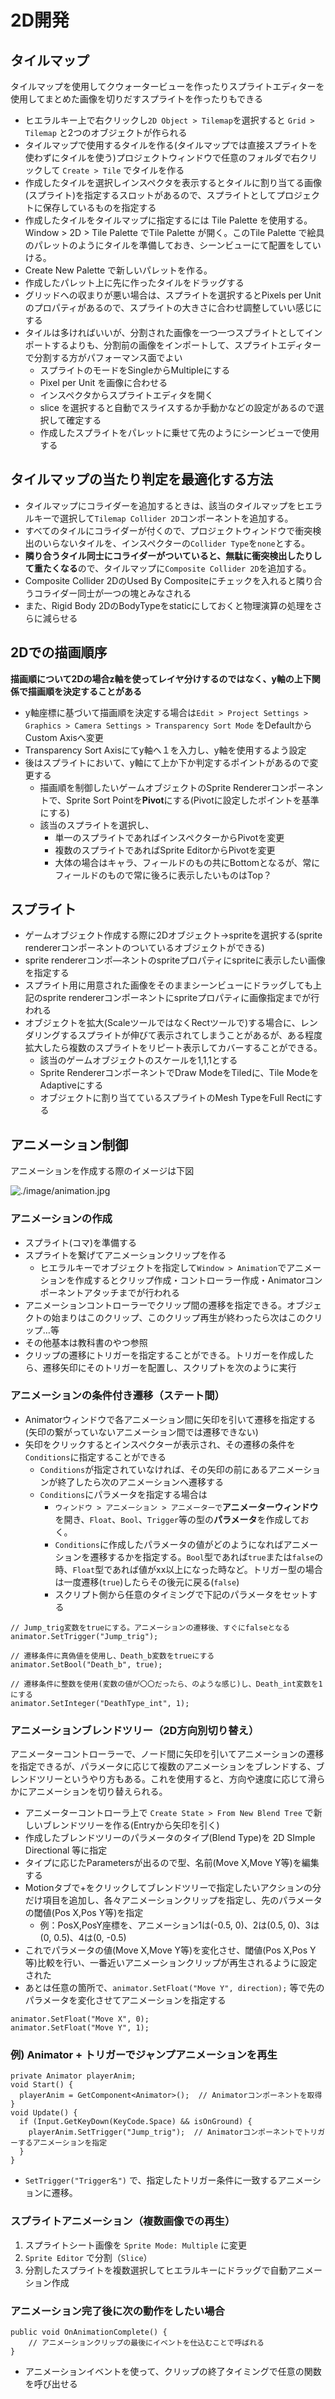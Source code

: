 # 2D開発

## タイルマップ

タイルマップを使用してクウォータービューを作ったりスプライトエディターを使用してまとめた画像を切りだすスプライトを作ったりもできる

- ヒエラルキー上で右クリックし`2D Object > Tilemap`を選択すると `Grid > Tilemap` と2つのオブジェクトが作られる
- タイルマップで使用するタイルを作る(タイルマップでは直接スプライトを使わずにタイルを使う)プロジェクトウィンドウで任意のフォルダで右クリックして `Create > Tile` でタイルを作る
- 作成したタイルを選択しインスペクタを表示するとタイルに割り当てる画像(スプライト)を指定するスロットがあるので、スプライトとしてプロジェクトに保存しているものを指定する
- 作成したタイルをタイルマップに指定するには Tile Palette を使用する。Window > 2D > Tile Palette でTile Palette が開く。このTile Palette で絵具のパレットのようにタイルを準備しておき、シーンビューにて配置をしていける。
- Create New Palette で新しいパレットを作る。
- 作成したパレット上に先に作ったタイルをドラッグする
- グリッドへの収まりが悪い場合は、スプライトを選択するとPixels per Unit のプロパティがあるので、スプライトの大きさに合わせ調整していい感じにする
- タイルは多ければいいが、分割された画像を一つ一つスプライトとしてインポートするよりも、分割前の画像をインポートして、スプライトエディターで分割する方がパフォーマンス面でよい
  - スプライトのモードをSingleからMultipleにする
  - Pixel per Unit を画像に合わせる
  - インスペクタからスプライトエディタを開く
  - slice を選択すると自動でスライスするか手動かなどの設定があるので選択して確定する
  - 作成したスプライトをパレットに乗せて先のようにシーンビューで使用する


## タイルマップの当たり判定を最適化する方法

- タイルマップにコライダーを追加するときは、該当のタイルマップをヒエラルキーで選択して`Tilemap Collider 2D`コンポーネントを追加する。
- すべてのタイルにコライダーが付くので、プロジェクトウィンドウで衝突検出のいらないタイルを、インスペクターの`Collider Type`を`none`とする。
- **隣り合うタイル同士にコライダーがついていると、無駄に衝突検出したりして重たくなる**ので、タイルマップに`Composite Collider 2D`を追加する。
- Composite Collider 2DのUsed By Compositeにチェックを入れると隣り合うコライダー同士が一つの塊とみなされる
- また、Rigid Body 2DのBodyTypeをstaticにしておくと物理演算の処理をさらに減らせる

## 2Dでの描画順序

**描画順について2Dの場合z軸を使ってレイヤ分けするのではなく、y軸の上下関係で描画順を決定することがある**

- y軸座標に基づいて描画順を決定する場合は`Edit > Project Settings > Graphics > Camera Settings > Transparency Sort Mode` をDefaultからCustom Axisへ変更
- Transparency Sort Axisにてy軸へ１を入力し、y軸を使用するよう設定
- 後はスプライトにおいて、y軸にて上か下か判定するポイントがあるので変更する
  - 描画順を制御したいゲームオブジェクトのSprite Rendererコンポーネントで、Sprite Sort Pointを**Pivot**にする(Pivotに設定したポイントを基準にする)
  - 該当のスプライトを選択し、
    - 単一のスプライトであればインスペクターからPivotを変更
    - 複数のスプライトであればSprite EditorからPivotを変更
    - 大体の場合はキャラ、フィールドのもの共にBottomとなるが、常にフィールドのもので常に後ろに表示したいものはTop？

## スプライト

- ゲームオブジェクト作成する際に2Dオブジェクト→spriteを選択する(sprite rendererコンポーネントのついているオブジェクトができる)  
- sprite rendererコンポ―ネントのspriteプロパティにspriteに表示したい画像を指定する
- スプライト用に用意された画像をそのままシーンビューにドラッグしても上記のsprite rendererコンポーネントにspriteプロパティに画像指定までが行われる
- オブジェクトを拡大(ScaleツールではなくRectツールで)する場合に、レンダリングするスプライトが伸びて表示されてしまうことがあるが、ある程度拡大したら複数のスプライトをリピート表示してカバーすることができる。
  - 該当のゲームオブジェクトのスケールを1,1,1とする
  - Sprite RendererコンポーネントでDraw ModeをTiledに、Tile ModeをAdaptiveにする
  - オブジェクトに割り当てているスプライトのMesh TypeをFull Rectにする

## アニメーション制御

アニメーションを作成する際のイメージは下図

![./image/animation.jpg](./image/animation.jpg)

### アニメーションの作成

- スプライト(コマ)を準備する
- スプライトを繋げてアニメーションクリップを作る
    - ヒエラルキーでオブジェクトを指定して`Window > Animation`でアニメーションを作成するとクリップ作成・コントローラー作成・Animatorコンポーネントアタッチまでが行われる
- アニメーションコントローラーでクリップ間の遷移を指定できる。オブジェクトの始まりはこのクリップ、このクリップ再生が終わったら次はこのクリップ…等
- その他基本は教科書のやつ参照
- クリップの遷移にトリガーを指定することができる。トリガーを作成したら、遷移矢印にそのトリガーを配置し、スクリプトを次のように実行

### アニメーションの条件付き遷移（ステート間）

- Animatorウィンドウで各アニメーション間に矢印を引いて遷移を指定する(矢印の繋がっていないアニメーション間では遷移できない)
- 矢印をクリックするとインスペクターが表示され、その遷移の条件を`Conditions`に指定することができる
  - `Conditions`が指定されていなければ、その矢印の前にあるアニメーションが終了したら次のアニメーションへ遷移する
  - `Conditions`にパラメータを指定する場合は
    - `ウィンドウ > アニメーション > アニメーターで`**アニメーターウィンドウ**を開き、`Float`、`Bool`、`Trigger`等の型の**パラメータ**を作成しておく。
    - `Conditions`に作成したパラメータの値がどのようになればアニメーションを遷移するかを指定する。`Bool`型であれば`true`または`false`の時、`Float`型であれば値がxx以上になった時など。トリガー型の場合は一度遷移(`true`)したらその後元に戻る(`false`)
    - スクリプト側から任意のタイミングで下記のパラメータをセットする

```
// Jump_trig変数をtrueにする。アニメーションの遷移後、すぐにfalseとなる
animator.SetTrigger("Jump_trig");

// 遷移条件に真偽値を使用し、Death_b変数をtrueにする
animator.SetBool("Death_b", true);

// 遷移条件に整数を使用(変数の値が〇〇だったら、のような感じ)し、Death_int変数を1にする
animator.SetInteger("DeathType_int", 1);
```


### アニメーションブレンドツリー（2D方向別切り替え）

アニメーターコントローラーで、ノード間に矢印を引いてアニメーションの遷移を指定できるが、パラメータに応じて複数のアニメーションをブレンドする、ブレンドツリーというやり方もある。これを使用すると、方向や速度に応じて滑らかにアニメーションを切り替えられる。

- アニメーターコントローラ上で `Create State > From New Blend Tree` で新しいブレンドツリーを作る(Entryから矢印を引く)
- 作成したブレンドツリーのパラメータのタイプ(Blend Type)を 2D SImple Directional 等に指定
- タイプに応じたParametersが出るので型、名前(Move X,Move Y等)を編集する
- Motionタブで+をクリックしてブレンドツリーで指定したいアクションの分だけ項目を追加し、各々アニメーションクリップを指定し、先のパラメータの閾値(Pos X,Pos Y等)を指定
  - 例：PosX,PosY座標を、アニメーション1は(-0.5, 0)、2は(0.5, 0)、3は(0, 0.5)、4は(0, -0.5)
- これでパラメータの値(Move X,Move Y等)を変化させ、閾値(Pos X,Pos Y等)比較を行い、一番近いアニメーションクリップが再生されるように設定された
- あとは任意の箇所で、`animator.SetFloat("Move Y", direction);` 等で先のパラメータを変化させてアニメーションを指定する  

```
animator.SetFloat("Move X", 0);
animator.SetFloat("Move Y", 1);
```

### 例) Animator + トリガーでジャンプアニメーションを再生

```
private Animator playerAnim;
void Start() {
  playerAnim = GetComponent<Animator>();  // Animatorコンポーネントを取得
}
void Update() {
  if (Input.GetKeyDown(KeyCode.Space) && isOnGround) {
    playerAnim.SetTrigger("Jump_trig");  // Animatorコンポーネントでトリガーするアニメーションを指定
  }
}
```

- `SetTrigger("Trigger名")` で、指定したトリガー条件に一致するアニメーションに遷移。

### スプライトアニメーション（複数画像での再生）

1. スプライトシート画像を `Sprite Mode: Multiple` に変更  
2. `Sprite Editor` で分割（`Slice`）  
3. 分割したスプライトを複数選択してヒエラルキーにドラッグで自動アニメーション作成  

### アニメーション完了後に次の動作をしたい場合

```
public void OnAnimationComplete() {
    // アニメーションクリップの最後にイベントを仕込むことで呼ばれる
}
```

- アニメーションイベントを使って、クリップの終了タイミングで任意の関数を呼び出せる